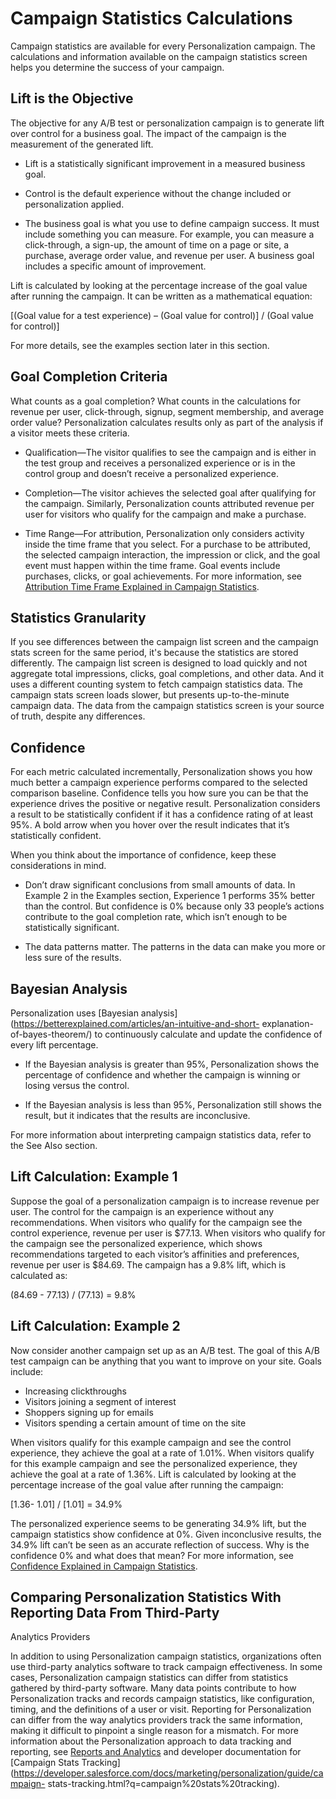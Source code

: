 

# Campaign Statistics Calculations

Campaign statistics are available for every Personalization campaign. The
calculations and information available on the campaign statistics screen helps
you determine the success of your campaign.

## Lift is the Objective

The objective for any A/B test or personalization campaign is to generate lift
over control for a business goal. The impact of the campaign is the
measurement of the generated lift.

  * Lift is a statistically significant improvement in a measured business goal.

  * Control is the default experience without the change included or personalization applied.

  * The business goal is what you use to define campaign success. It must include something you can measure. For example, you can measure a click-through, a sign-up, the amount of time on a page or site, a purchase, average order value, and revenue per user. A business goal includes a specific amount of improvement. 

Lift is calculated by looking at the percentage increase of the goal value
after running the campaign. It can be written as a mathematical equation:

[(Goal value for a test experience) – (Goal value for control)] / (Goal value
for control)]

For more details, see the examples section later in this section.

## Goal Completion Criteria

What counts as a goal completion? What counts in the calculations for revenue
per user, click-through, signup, segment membership, and average order value?
Personalization calculates results only as part of the analysis if a visitor
meets these criteria.

  * Qualification—The visitor qualifies to see the campaign and is either in the test group and receives a personalized experience or is in the control group and doesn’t receive a personalized experience.

  * Completion—The visitor achieves the selected goal after qualifying for the campaign. Similarly, Personalization counts attributed revenue per user for visitors who qualify for the campaign and make a purchase. 

  * Time Range—For attribution, Personalization only considers activity inside the time frame that you select. For a purchase to be attributed, the selected campaign interaction, the impression or click, and the goal event must happen within the time frame. Goal events include purchases, clicks, or goal achievements. For more information, see [Attribution Time Frame Explained in Campaign Statistics](https://help.salesforce.com/s/articleView?id=sf.mc_pers_campaign_statistics_attribution_time_frame.htm&language=en_US&type=5 "Personalization attributes your visitors’ purchase goal completions based on their interaction, and their level of interaction, with Personalization campaigns.").

## Statistics Granularity

If you see differences between the campaign list screen and the campaign stats
screen for the same period, it's because the statistics are stored
differently. The campaign list screen is designed to load quickly and not
aggregate total impressions, clicks, goal completions, and other data. And it
uses a different counting system to fetch campaign statistics data. The
campaign stats screen loads slower, but presents up-to-the-minute campaign
data. The data from the campaign statistics screen is your source of truth,
despite any differences.

## Confidence

For each metric calculated incrementally, Personalization shows you how much
better a campaign experience performs compared to the selected comparison
baseline. Confidence tells you how sure you can be that the experience drives
the positive or negative result. Personalization considers a result to be
statistically confident if it has a confidence rating of at least 95%. A bold
arrow when you hover over the result indicates that it’s statistically
confident.

When you think about the importance of confidence, keep these considerations
in mind.

  * Don’t draw significant conclusions from small amounts of data. In Example 2 in the Examples section, Experience 1 performs 35% better than the control. But confidence is 0% because only 33 people’s actions contribute to the goal completion rate, which isn’t enough to be statistically significant.

  * The data patterns matter. The patterns in the data can make you more or less sure of the results.

## Bayesian Analysis

Personalization uses [Bayesian
analysis](https://betterexplained.com/articles/an-intuitive-and-short-
explanation-of-bayes-theorem/) to continuously calculate and update the
confidence of every lift percentage.

  * If the Bayesian analysis is greater than 95%, Personalization shows the percentage of confidence and whether the campaign is winning or losing versus the control.

  * If the Bayesian analysis is less than 95%, Personalization still shows the result, but it indicates that the results are inconclusive.

For more information about interpreting campaign statistics data, refer to the
See Also section.

## Lift Calculation: Example 1

Suppose the goal of a personalization campaign is to increase revenue per
user. The control for the campaign is an experience without any
recommendations. When visitors who qualify for the campaign see the control
experience, revenue per user is $77.13. When visitors who qualify for the
campaign see the personalized experience, which shows recommendations targeted
to each visitor’s affinities and preferences, revenue per user is $84.69. The
campaign has a 9.8% lift, which is calculated as:

(84.69 - 77.13) / (77.13) = 9.8%

## Lift Calculation: Example 2

Now consider another campaign set up as an A/B test. The goal of this A/B test
campaign can be anything that you want to improve on your site. Goals include:

  * Increasing clickthroughs
  * Visitors joining a segment of interest
  * Shoppers signing up for emails
  * Visitors spending a certain amount of time on the site 

When visitors qualify for this example campaign and see the control
experience, they achieve the goal at a rate of 1.01%. When visitors qualify
for this example campaign and see the personalized experience, they achieve
the goal at a rate of 1.36%. Lift is calculated by looking at the percentage
increase of the goal value after running the campaign:

[1.36- 1.01] / [1.01] = 34.9%

The personalized experience seems to be generating 34.9% lift, but the
campaign statistics show confidence at 0%. Given inconclusive results, the
34.9% lift can’t be seen as an accurate reflection of success. Why is the
confidence 0% and what does that mean? For more information, see [Confidence
Explained in Campaign
Statistics](https://help.salesforce.com/s/articleView?id=sf.mc_pers_campaign_statistics_confidence.htm&language=en_US&type=5
"Confidence on the Campaign Statistics screen refers to the term statistical
confidence. It’s a measure of how sure you are of your results from an A/B
test. It isn’t a measure of how effective a campaign was, but a measure of how
certain you can be with the campaign’s displayed impact.").

## Comparing Personalization Statistics With Reporting Data From Third-Party
Analytics Providers

In addition to using Personalization campaign statistics, organizations often
use third-party analytics software to track campaign effectiveness. In some
cases, Personalization campaign statistics can differ from statistics gathered
by third-party software. Many data points contribute to how Personalization
tracks and records campaign statistics, like configuration, timing, and the
definitions of a user or visit. Reporting for Personalization can differ from
the way analytics providers track the same information, making it difficult to
pinpoint a single reason for a mismatch. For more information about the
Personalization approach to data tracking and reporting, see [Reports and
Analytics](https://help.salesforce.com/s/articleView?id=sf.mc_pers_report_analytics.htm&language=en_US&type=5
"After personalizing your site, use Personalization reports to determine
what’s working and where to make improvements.") and developer documentation
for [Campaign Stats
Tracking](https://developer.salesforce.com/docs/marketing/personalization/guide/campaign-
stats-tracking.html?q=campaign%20stats%20tracking).

